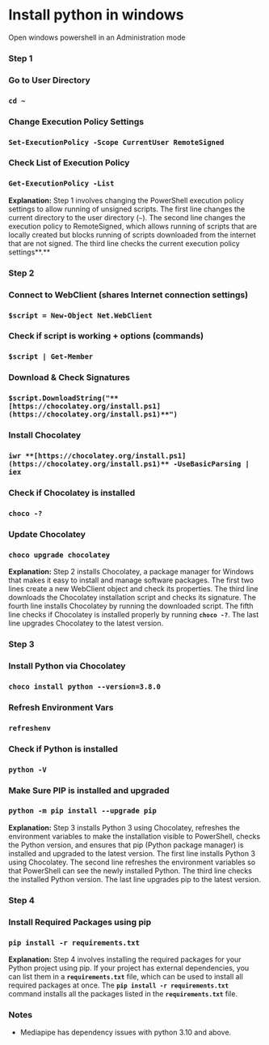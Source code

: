 # Install python in windows

Open windows powershell in an Administration mode
### Step 1

### **Go to User Directory**

### `cd ~`

### **Change Execution Policy Settings**

### `Set-ExecutionPolicy -Scope CurrentUser RemoteSigned`

### **Check List of Execution Policy**

### `Get-ExecutionPolicy -List`

**Explanation:**
Step 1 involves changing the PowerShell execution policy settings to allow running of unsigned scripts. The first line changes the current directory to the user directory (`~`). The second line changes the execution policy to RemoteSigned, which allows running of scripts that are locally created but blocks running of scripts downloaded from the internet that are not signed. The third line checks the current execution policy settings**.**

### Step 2

### **Connect to WebClient (shares Internet connection settings)**

### `$script = New-Object Net.WebClient`

### **Check if script is working + options (commands)**

### `$script | Get-Member`

### **Download & Check Signatures**

### `$script.DownloadString("**[https://chocolatey.org/install.ps1](https://chocolatey.org/install.ps1)**")`

### **Install Chocolatey**

### `iwr **[https://chocolatey.org/install.ps1](https://chocolatey.org/install.ps1)** -UseBasicParsing | iex`

### **Check if Chocolatey is installed**

### `choco -?`

### **Update Chocolatey**

### `choco upgrade chocolatey`

**Explanation:**
Step 2 installs Chocolatey, a package manager for Windows that makes it easy to install and manage software packages. The first two lines create a new WebClient object and check its properties. The third line downloads the Chocolatey installation script and checks its signature. The fourth line installs Chocolatey by running the downloaded script. The fifth line checks if Chocolatey is installed properly by running **`choco -?`**. The last line upgrades Chocolatey to the latest version.

### Step 3

### **Install Python via Chocolatey**

### `choco install python --version=3.8.0`

### **Refresh Environment Vars**

### `refreshenv`

### **Check if Python is installed**

### `python -V`

### **Make Sure PIP is installed and upgraded**

### `python -m pip install --upgrade pip`

**Explanation:**
Step 3 installs Python 3 using Chocolatey, refreshes the environment variables to make the installation visible to PowerShell, checks the Python version, and ensures that pip (Python package manager) is installed and upgraded to the latest version. The first line installs Python 3 using Chocolatey. The second line refreshes the environment variables so that PowerShell can see the newly installed Python. The third line checks the installed Python version. The last line upgrades pip to the latest version.

### Step 4

### **Install Required Packages using pip**

### `pip install -r requirements.txt`

**Explanation:**
Step 4 involves installing the required packages for your Python project using pip. If your project has external dependencies, you can list them in a **`requirements.txt`** file, which can be used to install all required packages at once. The **`pip install -r requirements.txt`** command installs all the packages listed in the **`requirements.txt`** file.

### Notes
- Mediapipe has dependency issues with python 3.10 and above.